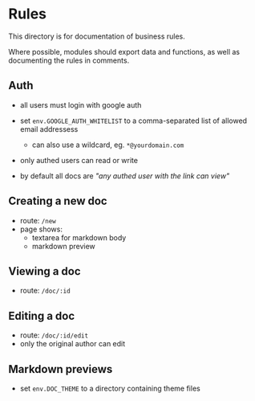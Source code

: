 # Rules

This directory is for documentation of business rules.

Where possible, modules should export data and functions, as well as documenting the rules in comments.

## Auth

- all users must login with google auth
- set `env.GOOGLE_AUTH_WHITELIST` to a comma-separated list of allowed email addressess
  - can also use a wildcard, eg. `*@yourdomain.com`

- only authed users can read or write

- by default all docs are _"any authed user with the link can view"_

## Creating a new doc

- route: `/new`
- page shows:
  - textarea for markdown body
  - markdown preview

## Viewing a doc

- route: `/doc/:id`

## Editing a doc

- route: `/doc/:id/edit`
- only the original author can edit

## Markdown previews

- set `env.DOC_THEME` to a directory containing theme files
